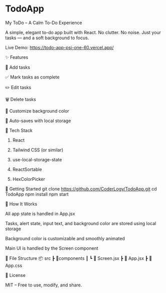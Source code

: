 # TodoApp
My ToDo – A Calm To-Do Experience

A simple, elegant to-do app built with React.
No clutter. No noise. Just your tasks — and a soft background to focus.

Live Demo: https://todo-app-psi-one-60.vercel.app/

✨ Features

📝 Add tasks

✅ Mark tasks as complete

✏️ Edit tasks

🗑️ Delete tasks

🌈 Customize background color

💾 Auto-saves with local storage

🔧 Tech Stack

1) React

2) Tailwind CSS (or similar)

3) use-local-storage-state

4) ReactSortable

5) HexColorPicker

🚀 Getting Started
git clone https://github.com/CoderLogy/TodoApp.git
cd TodoApp
npm install
npm start

🧠 How It Works

All app state is handled in App.jsx

Tasks, alert state, input text, and background color are stored using local storage

Background color is customizable and smoothly animated

Main UI is handled by the Screen component

📁 File Structure
📦 src
 ┣ 📂components
 ┃ ┗ 📄 Screen.jsx
 ┣ 📄 App.jsx
 ┣ 📄 App.css

📜 License

MIT – Free to use, modify, and share.